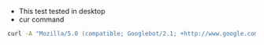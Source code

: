 - This test tested in desktop 
- cur command 
```bash
curl -A "Mozilla/5.0 (compatible; Googlebot/2.1; +http://www.google.com/bot.html)" https://yourwebsite.com
```